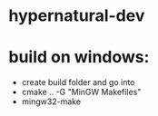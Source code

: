 # hypernatural-dev

# build on windows:
<ul>
    <li>create build folder and go into</li>
    <li>cmake .. -G "MinGW Makefiles"</li>
    <li>mingw32-make</li>
</ul>